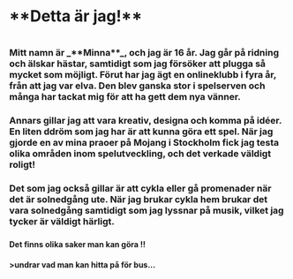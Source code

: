 <!DOCTYPE html>
<htlm>
<h1> **Detta är jag!** <h1>
<h3> Mitt namn är _**Minna**_, och jag är 16 år. Jag går på ridning och älskar hästar, samtidigt som jag försöker att plugga så mycket som möjligt. Förut har jag ägt en onlineklubb i fyra år, från att jag var elva. Den blev ganska stor i spelserven och många har tackat mig för att ha gett dem nya vänner. <h3>

<h3> Annars gillar jag att vara kreativ, designa och komma på idéer. En liten ddröm som jag har är att kunna göra ett spel. När jag gjorde en av mina praoer på Mojang i Stockholm fick jag testa olika områden inom spelutveckling, och det verkade väldigt roligt! <h3>
<h3> Det som jag också gillar är att cykla eller gå promenader när det är solnedgång ute. När jag brukar cykla hem brukar det vara solnedgång samtidigt som jag lyssnar på musik, vilket jag tycker är väldigt härligt.<h3>
<h4>Det finns olika saker man kan <sub></sub>göra</sub> !!<h4>
>undrar vad man kan hitta på för bus...
